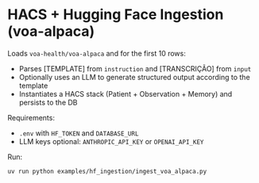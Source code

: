 # HACS + Hugging Face Ingestion (voa-alpaca)

Loads `voa-health/voa-alpaca` and for the first 10 rows:
- Parses [TEMPLATE] from `instruction` and [TRANSCRIÇÃO] from `input`
- Optionally uses an LLM to generate structured output according to the template
- Instantiates a HACS stack (Patient + Observation + Memory) and persists to the DB

Requirements:
- `.env` with `HF_TOKEN` and `DATABASE_URL`
- LLM keys optional: `ANTHROPIC_API_KEY` or `OPENAI_API_KEY`

Run:
```bash
uv run python examples/hf_ingestion/ingest_voa_alpaca.py
```
